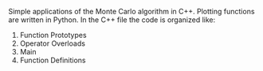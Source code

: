 Simple applications of the Monte Carlo algorithm in C++. Plotting functions are written in Python.
In the C++ file the code is organized like:
1. Function Prototypes
2. Operator Overloads
3. Main
4. Function Definitions
